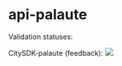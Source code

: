 # api-palaute

Validation statuses:

CitySDK-palaute (feedback): ![](http://online.swagger.io/validator?url=https://raw.githubusercontent.com/6aika/api-palaute/master/palaute.swagger.yaml)
